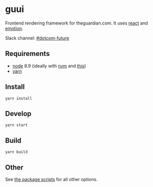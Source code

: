 # guui

Frontend rendering framework for theguardian.com. It uses [react](https://reactjs.org/) and [emotion](https://emotion.sh/).

Slack channel: [#dotcom-future](https://theguardian.slack.com/messages/C0JES5PEV)

## Requirements
- [node](https://nodejs.org/en/) 8.9 (ideally with [nvm](https://github.com/creationix/nvm) and [this](https://gist.github.com/sndrs/5940e9e8a3f506b287233ed65365befb))
- [yarn](https://yarnpkg.com/en/docs/install)

## Install
`yarn install`

## Develop
`yarn start`

## Build
`yarn build`

## Other
See [the package scripts](https://github.com/guardian/guui/blob/master/package.json#L6) for all other options.
